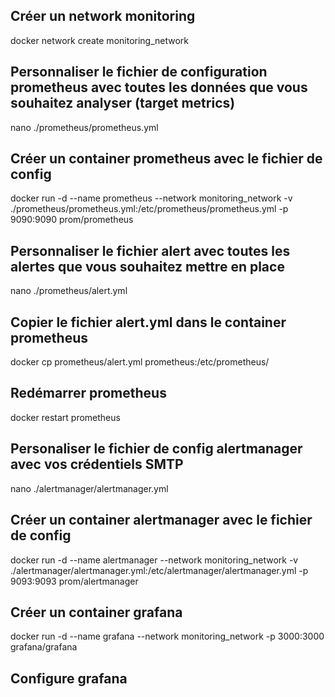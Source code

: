 ## Créer un network monitoring
docker network create monitoring_network

## Personnaliser le fichier de configuration prometheus avec toutes les données que vous souhaitez analyser (target metrics)
nano ./prometheus/prometheus.yml

## Créer un container prometheus avec le fichier de config
docker run -d --name prometheus --network monitoring_network -v ./prometheus/prometheus.yml:/etc/prometheus/prometheus.yml -p 9090:9090 prom/prometheus

## Personnaliser le fichier alert avec toutes les alertes que vous souhaitez mettre en place
nano ./prometheus/alert.yml

## Copier le fichier alert.yml dans le container prometheus
docker cp prometheus/alert.yml prometheus:/etc/prometheus/

## Redémarrer prometheus
docker restart prometheus

## Personaliser le fichier de config alertmanager avec vos crédentiels SMTP
nano ./alertmanager/alertmanager.yml

## Créer un container alertmanager avec le fichier de config
docker run -d --name alertmanager --network monitoring_network -v ./alertmanager/alertmanager.yml:/etc/alertmanager/alertmanager.yml -p 9093:9093 prom/alertmanager

## Créer un container grafana
docker run -d --name grafana --network monitoring_network -p 3000:3000 grafana/grafana

## Configure grafana